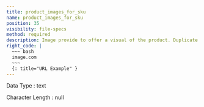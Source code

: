 ```yaml
---
title: product_images_for_sku
name: product_images_for_sku
position: 35
visibility: file-specs
method: required
description: Image provide to offer a visual of the product. Duplicate URLs across a sku or item will reference the same Product Image.
right_code: |
  ~~~ bash
  image.com
  ~~~
  {: title="URL Example" }
---
```


Data Type
: text

Character Length
: null

